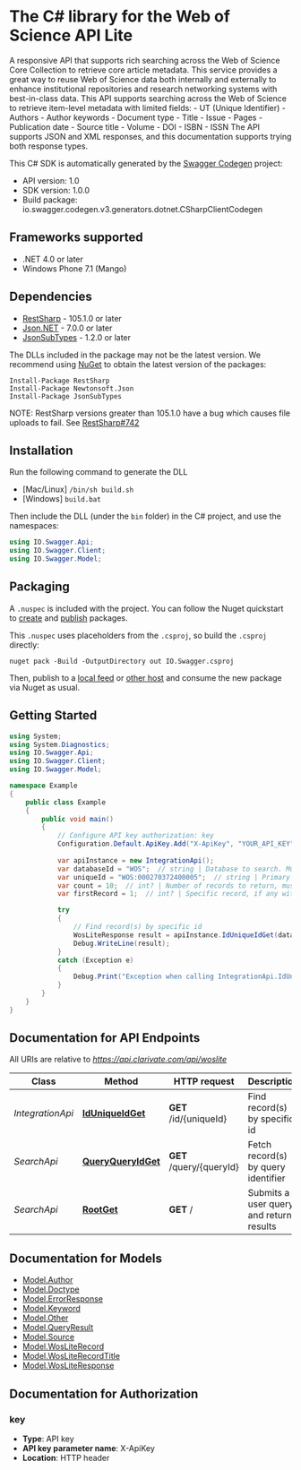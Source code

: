 # The C# library for the Web of Science API Lite

A responsive API that supports rich searching across the Web of Science Core Collection to retrieve core article metadata.  This service provides a great way to reuse Web of Science data both internally and externally to enhance  institutional repositories and research networking systems with best-in-class data. This API supports searching across the Web of Science to retrieve item-level metadata with limited fields:  - UT (Unique Identifier) - Authors - Author keywords - Document type - Title - Issue - Pages - Publication date - Source title - Volume - DOI - ISBN - ISSN   The API supports JSON and XML responses, and this documentation supports trying both response types. 

This C# SDK is automatically generated by the [Swagger Codegen](https://github.com/swagger-api/swagger-codegen) project:

- API version: 1.0
- SDK version: 1.0.0
- Build package: io.swagger.codegen.v3.generators.dotnet.CSharpClientCodegen

<a name="frameworks-supported"></a>
## Frameworks supported
- .NET 4.0 or later
- Windows Phone 7.1 (Mango)

<a name="dependencies"></a>
## Dependencies
- [RestSharp](https://www.nuget.org/packages/RestSharp) - 105.1.0 or later
- [Json.NET](https://www.nuget.org/packages/Newtonsoft.Json/) - 7.0.0 or later
- [JsonSubTypes](https://www.nuget.org/packages/JsonSubTypes/) - 1.2.0 or later

The DLLs included in the package may not be the latest version. We recommend using [NuGet](https://docs.nuget.org/consume/installing-nuget) to obtain the latest version of the packages:
```
Install-Package RestSharp
Install-Package Newtonsoft.Json
Install-Package JsonSubTypes
```

NOTE: RestSharp versions greater than 105.1.0 have a bug which causes file uploads to fail. See [RestSharp#742](https://github.com/restsharp/RestSharp/issues/742)

<a name="installation"></a>
## Installation
Run the following command to generate the DLL
- [Mac/Linux] `/bin/sh build.sh`
- [Windows] `build.bat`

Then include the DLL (under the `bin` folder) in the C# project, and use the namespaces:
```csharp
using IO.Swagger.Api;
using IO.Swagger.Client;
using IO.Swagger.Model;
```
<a name="packaging"></a>
## Packaging

A `.nuspec` is included with the project. You can follow the Nuget quickstart to [create](https://docs.microsoft.com/en-us/nuget/quickstart/create-and-publish-a-package#create-the-package) and [publish](https://docs.microsoft.com/en-us/nuget/quickstart/create-and-publish-a-package#publish-the-package) packages.

This `.nuspec` uses placeholders from the `.csproj`, so build the `.csproj` directly:

```
nuget pack -Build -OutputDirectory out IO.Swagger.csproj
```

Then, publish to a [local feed](https://docs.microsoft.com/en-us/nuget/hosting-packages/local-feeds) or [other host](https://docs.microsoft.com/en-us/nuget/hosting-packages/overview) and consume the new package via Nuget as usual.

<a name="getting-started"></a>
## Getting Started

```csharp
using System;
using System.Diagnostics;
using IO.Swagger.Api;
using IO.Swagger.Client;
using IO.Swagger.Model;

namespace Example
{
    public class Example
    {
        public void main()
        {
            // Configure API key authorization: key
            Configuration.Default.ApiKey.Add("X-ApiKey", "YOUR_API_KEY");
            
            var apiInstance = new IntegrationApi();
            var databaseId = "WOS";  // string | Database to search. Must be a valid database ID, one of the following: BCI/BIOABS/BIOSIS/CCC/DCI/DIIDW/MEDLINE/WOK/WOS/ZOOREC. WOK represents all databases.
            var uniqueId = "WOS:000270372400005";  // string | Primary item(s) id to be searched, ex: WOS:000270372400005. Cannot be null or an empty string. Multiple values are separated by comma.
            var count = 10;  // int? | Number of records to return, must be 0-100.
            var firstRecord = 1;  // int? | Specific record, if any within the result set to return. Cannot be less than 1 and greater than 100000

            try
            {
                // Find record(s) by specific id
                WosLiteResponse result = apiInstance.IdUniqueIdGet(databaseId, uniqueId, count, firstRecord, lang, sortField);
                Debug.WriteLine(result);
            }
            catch (Exception e)
            {
                Debug.Print("Exception when calling IntegrationApi.IdUniqueIdGet: " + e.Message );
            }
        }
    }
}
```

<a name="documentation-for-api-endpoints"></a>
## Documentation for API Endpoints

All URIs are relative to *https://api.clarivate.com/api/woslite*

Class | Method | HTTP request | Description
------------ | ------------- | ------------- | -------------
*IntegrationApi* | [**IdUniqueIdGet**](docs/IntegrationApi.md#iduniqueidget) | **GET** /id/{uniqueId} | Find record(s) by specific id
*SearchApi* | [**QueryQueryIdGet**](docs/SearchApi.md#queryqueryidget) | **GET** /query/{queryId} | Fetch record(s) by query identifier
*SearchApi* | [**RootGet**](docs/SearchApi.md#rootget) | **GET** / | Submits a user query and returns results

<a name="documentation-for-models"></a>
## Documentation for Models

 - [Model.Author](docs/Author.md)
 - [Model.Doctype](docs/Doctype.md)
 - [Model.ErrorResponse](docs/ErrorResponse.md)
 - [Model.Keyword](docs/Keyword.md)
 - [Model.Other](docs/Other.md)
 - [Model.QueryResult](docs/QueryResult.md)
 - [Model.Source](docs/Source.md)
 - [Model.WosLiteRecord](docs/WosLiteRecord.md)
 - [Model.WosLiteRecordTitle](docs/WosLiteRecordTitle.md)
 - [Model.WosLiteResponse](docs/WosLiteResponse.md)

<a name="documentation-for-authorization"></a>
## Documentation for Authorization

<a name="key"></a>
### key

- **Type**: API key
- **API key parameter name**: X-ApiKey
- **Location**: HTTP header

